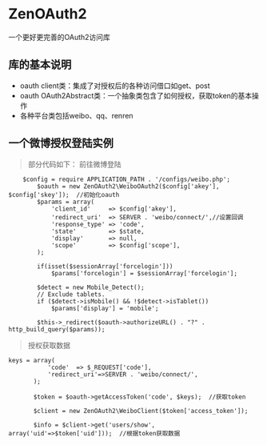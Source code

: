 ZenOAuth2
=========

一个更好更完善的OAuth2访问库

## 库的基本说明
*  oauth client类：集成了对授权后的各种访问借口如get、post
*  oauth OAuth2Abstract类：一个抽象类包含了如何授权，获取token的基本操作
*  各种平台类包括weibo、qq、renren

## 一个微博授权登陆实例

> 部分代码如下：
前往微博登陆
```
    $config = require APPLICATION_PATH . '/configs/weibo.php';
		$oauth = new ZenOAuth2\WeiboOAuth2($config['akey'], $config['skey']);  //初始化oauth
		$params = array(
			'client_id'		=> $config['akey'],
			'redirect_uri'	=> SERVER . 'weibo/connect/',//设置回调
			'response_type'	=> 'code',
			'state'			=> $state,
			'display'		=> null,
			'scope'			=> $config['scope'],
		);
		
		if(isset($sessionArray['forcelogin']))
			$params['forcelogin'] = $sessionArray['forcelogin'];
		
		$detect = new Mobile_Detect();
		// Exclude tablets.
		if ($detect->isMobile() && !$detect->isTablet())
			$params['display'] = 'mobile';
		
		$this->_redirect($oauth->authorizeURL() . "?" . http_build_query($params));
```

>  授权获取数据
 ```
 keys = array(
			'code'	=> $_REQUEST['code'],
			'redirect_uri'=>SERVER . 'weibo/connect/',
		);
	
		$token = $oauth->getAccessToken('code', $keys);  //获取token
	
		$client = new ZenOAuth2\WeiboClient($token['access_token']);
		
		$info = $client->get('users/show', array('uid'=>$token['uid']));  //根据token获取数据
```
